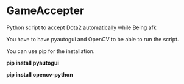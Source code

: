 # GameAccepter
Python script to accept Dota2 automatically while Being afk


You have to have pyautogui and OpenCV to be able to run the script.

You can use pip for the installation.

**pip install pyautogui**

**pip install opencv-python**
